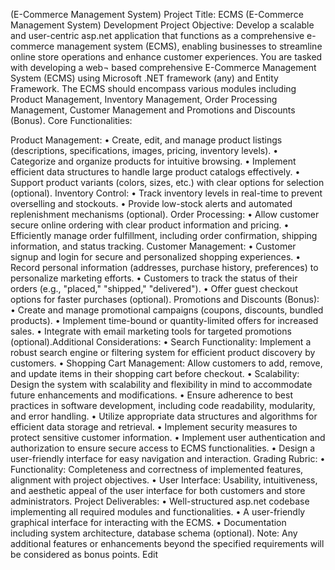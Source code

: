  (E-Commerce Management System)
Project Title: ECMS (E-Commerce Management System) Development Project Objective: Develop a scalable and user-centric asp.net application that functions as a comprehensive e-commerce management system (ECMS), enabling businesses to streamline online store operations and enhance customer experiences. You are tasked with developing a web¬ based comprehensive E-Commerce Management System (ECMS) using Microsoft .NET framework (any) and Entity Framework. The ECMS should encompass various modules including Product Management, Inventory Management, Order Processing Management, Customer Management and Promotions and Discounts (Bonus). Core Functionalities:

Product Management: • Create, edit, and manage product listings (descriptions, specifications, images, pricing, inventory levels). • Categorize and organize products for intuitive browsing. • Implement efficient data structures to handle large product catalogs effectively. • Support product variants (colors, sizes, etc.) with clear options for selection (optional).
Inventory Control: • Track inventory levels in real-time to prevent overselling and stockouts. • Provide low-stock alerts and automated replenishment mechanisms (optional).
Order Processing: • Allow customer secure online ordering with clear product information and pricing. • Efficiently manage order fulfillment, including order confirmation, shipping information, and status tracking.
Customer Management: • Customer signup and login for secure and personalized shopping experiences. • Record personal information (addresses, purchase history, preferences) to personalize marketing efforts. • Customers to track the status of their orders (e.g., "placed," "shipped," "delivered"). • Offer guest checkout options for faster purchases (optional).
Promotions and Discounts (Bonus): • Create and manage promotional campaigns (coupons, discounts, bundled products). • Implement time-bound or quantity-limited offers for increased sales. • Integrate with email marketing tools for targeted promotions (optional).Additional Considerations: • Search Functionality: Implement a robust search engine or filtering system for efficient product discovery by customers. • Shopping Cart Management: Allow customers to add, remove, and update items in their shopping cart before checkout. • Scalability: Design the system with scalability and flexibility in mind to accommodate future enhancements and modifications. • Ensure adherence to best practices in software development, including code readability, modularity, and error handling. • Utilize appropriate data structures and algorithms for efficient data storage and retrieval. • Implement security measures to protect sensitive customer information. • Implement user authentication and authorization to ensure secure access to ECMS functionalities. • Design a user-friendly interface for easy navigation and interaction. Grading Rubric: • Functionality: Completeness and correctness of implemented features, alignment with project objectives. • User Interface: Usability, intuitiveness, and aesthetic appeal of the user interface for both customers and store administrators. Project Deliverables: • Well-structured asp.net codebase implementing all required modules and functionalities. • A user-friendly graphical interface for interacting with the ECMS. • Documentation including system architecture, database schema (optional). Note: Any additional features or enhancements beyond the specified requirements will be considered as bonus points.
Edit

